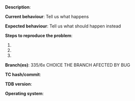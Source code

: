 **Description**:

**Current behaviour**: Tell us what happens

**Expected behaviour**: Tell us what should happen instead

**Steps to reproduce the problem**:

1. 
2. 
3. 

**Branch(es)**: 335/6x  CHOICE THE BRANCH AFECTED BY BUG  

**TC hash/commit**:  

**TDB version**:  

**Operating system**:  


[//]: # (This template is for problem reports, for other type of reports edit it accordingly)
[//]: # (If this is a crash report, include the crashlog with https://gist.github.com/)
[//]: # (For fixes containing c++ create a Pull Request)
